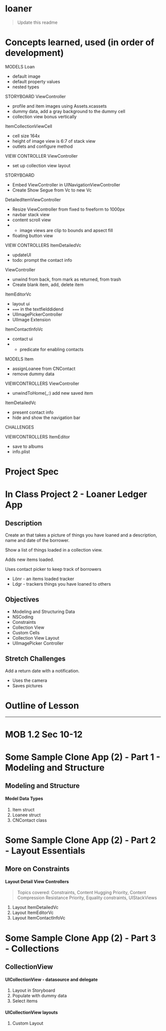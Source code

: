 # loaner

> Update this readme

# Concepts learned, used (in order of development)

MODELS
Loan
- default image 
- default property values
- nested types

STORYBOARD
ViewController
- profile and item images using Assets.xcassets
- dummy data, add a gray background to the dummy cell
- collection view bonus vertically

ItemCollectionViewCell
- cell size 164x
- height of image view is 6:7 of stack view
- outlets and configure method

VIEW CONTROLLER
ViewController
- set up collection view layout

STORYBOARD
- Embed ViewController in UINavigationViewController
- Create Show Segue from Vc to new Vc

DetailedItemViewController
- Resize ViewController from fixed to freeform to 1000px
- navbar stack view
- content scroll view
- - image views are clip to bounds and apsect fill
- floating button view

VIEW CONTROLLERS
ItemDetailedVc
- updateUI
- todo: prompt the contact info

ViewController
- unwind from back, from mark as returned, from trash
- Create blank item, add, delete item

ItemEditorVc
- layout ui
- `===` in the textfielddidend
- UIImagePickerController
- UIImage Extension

ItemContactInfoVc
- contact ui
- - predicate for enabling contacts

MODELS
Item
- assignLoanee from CNContact
- remove dummy data

VIEWCONTROLLERS
ViewController
- unwindToHome(_:) add new saved item

ItemDetailedVc
- present contact info
- hide and show the navigation bar

CHALLENGES

VIEWCONTROLLERS
ItemEditor
- save to albums
- info.plist

# Project Spec

# In Class Project 2 - Loaner Ledger App

## Description 

Create an that takes a picture of things you have loaned 
and a description, name and date of the borrower. 

Show a list of things loaded in a collection view. 

Adds new items loaded.

Uses contact picker to keep track of borrowers

- Lönr - an items loaded tracker 
- Ldgr - trackers things you have loaned to others

## Objectives 

- Modeling and Structuring Data 
- NSCoding 
- Constraints 
- Collection View 
- Custom Cells
- Collection View Layout 
- UIImagePicker Controller 

## Stretch Challenges

Add a return date with a notification. 

- Uses the camera 
- Saves pictures 

# Outline of Lesson
---

# MOB 1.2 Sec 10-12
# Some Sample Clone App (2) - Part 1 - Modeling and Structure
## Modeling and Structure
#### Model Data Types
1. Item struct
2. Loanee struct
3. CNContact class
# Some Sample Clone App (2) - Part 2 - Layout Essentials
## More on Constraints
#### Layout Detail View Controllers
> Topics covered: Constraints, Content Hugging Priority, Content Compression Resistance Priority, Equality constraints, UIStackViews
1. Layout ItemDetailedVc
2. Layout ItemEditorVc
3. Layout ItemContactInfoVc

# Some Sample Clone App (2) - Part 3 - Collections
## CollectionView
#### UICollectionView - datasource and delegate
1. Layout in Storyboard
2. Populate with dummy data
3. Select items
#### UICollectionView layouts
1. Custom Layout
